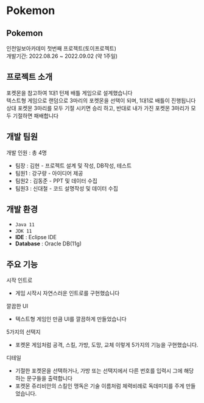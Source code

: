 # Pokemon

## Pokemon
인천일보아카데미 첫번째 프로젝트(토이프로젝트) <br/>
개발기간: 2022.08.26 ~ 2022.09.02 (약 1주일) <br/>

## 프로젝트 소개
포켓몬을 참고하여 1대1 턴제 배틀 게임으로 설계했습니다 <br/>
텍스트형 게임으로 랜덤으로 3마리의 포켓몬을 선택이 되며, 1대1로 배틀이 진행됩니다 <br/>
상대 포켓몬 3마리를 모두 기절 시키면 승리 하고, 반대로 내가 가진 포켓몬 3마리가 모두 기절하면 패배합니다 <br/>

## 개발 팀원
개발 인원 : 총 4명 <br/>
 - 팀장 : 김현 - 프로젝트 설계 및 작성, DB작성, 테스트 <br/>
 - 팀원1 : 강구량 - 아이디어 제공 <br/>
 - 팀원2 : 김동준 - PPT 및 데이터 수집 <br/>
 - 팀원3 : 신대철 - 코드 설명작성 및 데이터 수집 <br/>

## 개발 환경
 - `Java 11`
 - `JDK 11`
 - **IDE** : Eclipse IDE
 - **Database** : Oracle DB(11g)

## 주요 기능
시작 인트로
 - 게임 시작시 자연스러운 인트로를 구현했습니다

깔끔한 UI
 - 텍스트형 게임인 만큼 UI를 깔끔하게 만들었습니다
 
5가지의 선택지
 - 포켓몬 게임처럼 공격, 스킬, 가방, 도망, 교체 이렇게 5가지의 기능을 구현했습니다.

디테일
 - 기절한 포켓몬을 선택하거나, 가방 또는 선택지에서 다른 번호를 입력시 그에 해당하는 문구들을 출력합니다
 - 포켓몬 쥬리비안의 스킬인 맹독은 기술 이름처럼 체력비례로 독데미지를 주게 만들었습니다.


